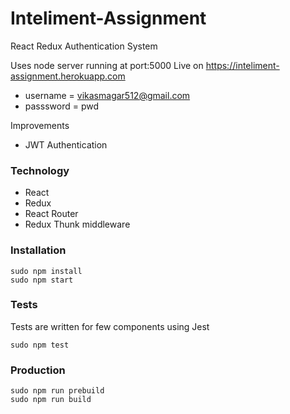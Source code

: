 
# Inteliment-Assignment

React Redux Authentication System

Uses node server running at port:5000
Live on https://inteliment-assignment.herokuapp.com

 * username = vikasmagar512@gmail.com
 * passsword = pwd
 
Improvements
 * JWT Authentication

### Technology
* React
* Redux
* React Router
* Redux Thunk middleware

### Installation

```
sudo npm install    
sudo npm start 
```

### Tests
 Tests are written for few components using Jest
``` 
sudo npm test 
```

### Production
 ```
sudo npm run prebuild
sudo npm run build
 ```

